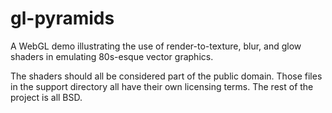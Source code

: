 gl-pyramids
===========

A WebGL demo illustrating the use of render-to-texture, blur, and glow shaders in emulating 80s-esque vector graphics.

The shaders should all be considered part of the public domain. Those files in the support directory all have their own licensing terms. The rest of the project is all BSD.
